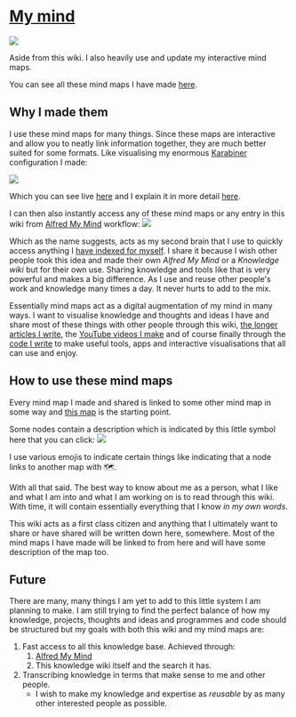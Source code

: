 # [My mind](https://my.mindnode.com/myLVaRLKytoTYBLshxGzzb75MN9cyGHbQBgaVVPp#323.6,381.4,3 "My Mind")
![](https://i.imgur.com/6wmvGNT.png)

Aside from this wiki. I also heavily use and update my interactive mind maps.

You can see all these mind maps I have made [here](https://my.mindnode.com/myLVaRLKytoTYBLshxGzzb75MN9cyGHbQBgaVVPp#323.6,381.4,3).

## Why I made them
I use these mind maps for many things. Since these maps are interactive and allow you to neatly link information together, they are much better suited for some formats. Like visualising my enormous [Karabiner](../macOS/karabiner/Karabiner.md) configuration I made:

![](https://i.imgur.com/d8hCSbQ.png)

Which you can see live [here](https://my.mindnode.com/c7EmmKvaxCyCEuTzcpkGB4MGeLpWdR8nsJK4rjDh#2738.2,-4854.9,-3) and I explain it in more detail [here](../macOS/apps/karabiner/karabiner.md).

I can then also instantly access any of these mind maps or any entry in this wiki from [Alfred My Mind](https://github.com/nikitavoloboev/alfred-my-mind) workflow:
![](https://i.imgur.com/wdPE5dK.png)

Which as the name suggests, acts as my second brain that I use to quickly access anything I [have indexed for myself](../knowledge/knowledge-indexing.md). I share it because I wish other people took this idea and made their own _Alfred My Mind_ or a _Knowledge wiki_ but for their own use. Sharing knowledge and tools like that is very powerful and makes a big difference. As I use and reuse other people's work and knowledge many times a day. It never hurts to add to the mix.

Essentially mind maps act as a digital augmentation of my mind in many ways. I want to visualise knowledge and thoughts and ideas I have and share most of these things with other people through this wiki, [the longer articles I write](../sharing/my-articles.md), the [YouTube videos I make](../sharing/my-youtube.md)  and of course finally through the [code I write](../sharing/my-github.md) to make useful tools, apps and interactive visualisations that all can use and enjoy.

## How to use these mind maps
Every mind map I made and shared is linked to some other mind map in some way and [this map](https://my.mindnode.com/myLVaRLKytoTYBLshxGzzb75MN9cyGHbQBgaVVPp#323.6,381.4,3 "My Mind") is the starting point.

Some nodes contain a description which is indicated by this little symbol here that you can click:
![](https://i.imgur.com/wI8YLqy.png)

I use various emojis to indicate certain things like indicating that a node links to another map with 🗺.

With all that said. The best way to know about me as a person, what I like and what I am into and what I am working on is to read through this wiki. With time, it will contain essentially everything that I know _in my own words_.

This wiki acts as a first class citizen and anything that I ultimately want to share or have shared will be written down here, somewhere. Most of the mind maps I have made will be linked to from here and will have some description of the map too.

## Future
There are many, many things I am yet to add to this little system I am planning to make. I am still trying to find the perfect balance of how my knowledge, projects, thoughts and ideas and programmes and code should be structured but my goals with both this wiki and my mind maps are:

1. Fast access to all this knowledge base. Achieved through:
	1. [Alfred My Mind](https://github.com/nikitavoloboev/alfred-my-mind)
	2. This knowledge wiki itself and the search it has.
2. Transcribing knowledge in terms that make sense to me and other people.
	- I wish to make my knowledge and expertise as _reusable_ by as many other interested people as possible.